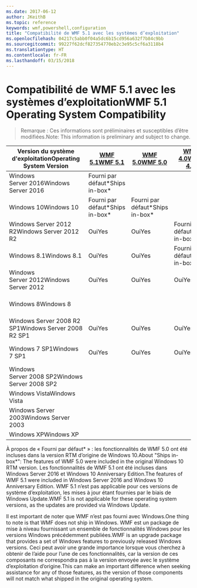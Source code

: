 ```yaml
---
ms.date: 2017-06-12
author: JKeithB
ms.topic: reference
keywords: wmf,powershell,configuration
title: "Compatibilité de WMF 5.1 avec les systèmes d’exploitation"
ms.openlocfilehash: 04217c5abb0f04a5dc6b15cd956a632f7b84c9bb
ms.sourcegitcommit: 99227f62dcf827354770eb2c3e95c5cf6a3118b4
ms.translationtype: HT
ms.contentlocale: fr-FR
ms.lasthandoff: 03/15/2018
---
```

# <a name="wmf-51-operating-system-compatibility"></a><span data-ttu-id="775cc-103">Compatibilité de WMF 5.1 avec les systèmes d’exploitation</span><span class="sxs-lookup"><span data-stu-id="775cc-103">WMF 5.1 Operating System Compatibility</span></span> #

> <span data-ttu-id="775cc-104">Remarque : Ces informations sont préliminaires et susceptibles d’être modifiées.</span><span class="sxs-lookup"><span data-stu-id="775cc-104">Note: This information is preliminary and subject to change.</span></span>

| <span data-ttu-id="775cc-105">Version du système d'exploitation</span><span class="sxs-lookup"><span data-stu-id="775cc-105">Operating System Version</span></span> | [<span data-ttu-id="775cc-106">WMF 5.1</span><span class="sxs-lookup"><span data-stu-id="775cc-106">WMF 5.1</span></span>](https://aka.ms/wmf51download) | [<span data-ttu-id="775cc-107">WMF 5.0</span><span class="sxs-lookup"><span data-stu-id="775cc-107">WMF 5.0</span></span>](https://aka.ms/wmf5download) | [<span data-ttu-id="775cc-108">WMF 4.0</span><span class="sxs-lookup"><span data-stu-id="775cc-108">WMF 4.0</span></span>](https://aka.ms/wmf4download) |  [<span data-ttu-id="775cc-109">WMF 3.0</span><span class="sxs-lookup"><span data-stu-id="775cc-109">WMF 3.0</span></span>](https://aka.ms/wmf3download) | [<span data-ttu-id="775cc-110">WMF 2.0</span><span class="sxs-lookup"><span data-stu-id="775cc-110">WMF 2.0</span></span>](https://aka.ms/wmf2download) |
| ------------------------ | ----------- | ----------- | ----------- | ------------ |  ------------- |
| <span data-ttu-id="775cc-111">Windows Server 2016</span><span class="sxs-lookup"><span data-stu-id="775cc-111">Windows Server 2016</span></span> | <span data-ttu-id="775cc-112">Fourni par défaut\*</span><span class="sxs-lookup"><span data-stu-id="775cc-112">Ships in-box\*</span></span> |  |  |  |  |
| <span data-ttu-id="775cc-113">Windows 10</span><span class="sxs-lookup"><span data-stu-id="775cc-113">Windows 10</span></span> | <span data-ttu-id="775cc-114">Fourni par défaut\*</span><span class="sxs-lookup"><span data-stu-id="775cc-114">Ships in-box\*</span></span> | <span data-ttu-id="775cc-115">Fourni par défaut\*</span><span class="sxs-lookup"><span data-stu-id="775cc-115">Ships in-box\*</span></span>  | | | |  
| <span data-ttu-id="775cc-116">Windows Server 2012 R2</span><span class="sxs-lookup"><span data-stu-id="775cc-116">Windows Server 2012 R2</span></span>| <span data-ttu-id="775cc-117">Oui</span><span class="sxs-lookup"><span data-stu-id="775cc-117">Yes</span></span> | <span data-ttu-id="775cc-118">Oui</span><span class="sxs-lookup"><span data-stu-id="775cc-118">Yes</span></span> | <span data-ttu-id="775cc-119">Fourni par défaut</span><span class="sxs-lookup"><span data-stu-id="775cc-119">Ships in-box</span></span> |  |  |
| <span data-ttu-id="775cc-120">Windows 8.1</span><span class="sxs-lookup"><span data-stu-id="775cc-120">Windows 8.1</span></span> | <span data-ttu-id="775cc-121">Oui</span><span class="sxs-lookup"><span data-stu-id="775cc-121">Yes</span></span> | <span data-ttu-id="775cc-122">Oui</span><span class="sxs-lookup"><span data-stu-id="775cc-122">Yes</span></span> |  <span data-ttu-id="775cc-123">Fourni par défaut</span><span class="sxs-lookup"><span data-stu-id="775cc-123">Ships in-box</span></span> |  |  |
| <span data-ttu-id="775cc-124">Windows Server 2012</span><span class="sxs-lookup"><span data-stu-id="775cc-124">Windows Server 2012</span></span> | <span data-ttu-id="775cc-125">Oui</span><span class="sxs-lookup"><span data-stu-id="775cc-125">Yes</span></span> | <span data-ttu-id="775cc-126">Oui</span><span class="sxs-lookup"><span data-stu-id="775cc-126">Yes</span></span> | <span data-ttu-id="775cc-127">Oui</span><span class="sxs-lookup"><span data-stu-id="775cc-127">Yes</span></span> |  <span data-ttu-id="775cc-128">Fourni par défaut</span><span class="sxs-lookup"><span data-stu-id="775cc-128">Ships in-box</span></span> | |
| <span data-ttu-id="775cc-129">Windows 8</span><span class="sxs-lookup"><span data-stu-id="775cc-129">Windows 8</span></span> |  |  |  | <span data-ttu-id="775cc-130">Fourni par défaut</span><span class="sxs-lookup"><span data-stu-id="775cc-130">Ships in-box</span></span> | |
| <span data-ttu-id="775cc-131">Windows Server 2008 R2 SP1</span><span class="sxs-lookup"><span data-stu-id="775cc-131">Windows Server 2008 R2 SP1</span></span> | <span data-ttu-id="775cc-132">Oui</span><span class="sxs-lookup"><span data-stu-id="775cc-132">Yes</span></span> | <span data-ttu-id="775cc-133">Oui</span><span class="sxs-lookup"><span data-stu-id="775cc-133">Yes</span></span> | <span data-ttu-id="775cc-134">Oui</span><span class="sxs-lookup"><span data-stu-id="775cc-134">Yes</span></span> |  <span data-ttu-id="775cc-135">Oui</span><span class="sxs-lookup"><span data-stu-id="775cc-135">Yes</span></span>| <span data-ttu-id="775cc-136">Fourni par défaut</span><span class="sxs-lookup"><span data-stu-id="775cc-136">Ships in-box</span></span> |
| <span data-ttu-id="775cc-137">Windows 7 SP1</span><span class="sxs-lookup"><span data-stu-id="775cc-137">Windows 7 SP1</span></span>  | <span data-ttu-id="775cc-138">Oui</span><span class="sxs-lookup"><span data-stu-id="775cc-138">Yes</span></span> | <span data-ttu-id="775cc-139">Oui</span><span class="sxs-lookup"><span data-stu-id="775cc-139">Yes</span></span> | <span data-ttu-id="775cc-140">Oui</span><span class="sxs-lookup"><span data-stu-id="775cc-140">Yes</span></span> | <span data-ttu-id="775cc-141">Oui</span><span class="sxs-lookup"><span data-stu-id="775cc-141">Yes</span></span> | <span data-ttu-id="775cc-142">Fourni par défaut</span><span class="sxs-lookup"><span data-stu-id="775cc-142">Ships in-box</span></span> |
| <span data-ttu-id="775cc-143">Windows Server 2008 SP2</span><span class="sxs-lookup"><span data-stu-id="775cc-143">Windows Server 2008 SP2</span></span> | | | | <span data-ttu-id="775cc-144">Oui</span><span class="sxs-lookup"><span data-stu-id="775cc-144">Yes</span></span> | <span data-ttu-id="775cc-145">Oui</span><span class="sxs-lookup"><span data-stu-id="775cc-145">Yes</span></span> |
| <span data-ttu-id="775cc-146">Windows Vista</span><span class="sxs-lookup"><span data-stu-id="775cc-146">Windows Vista</span></span> | | | | | <span data-ttu-id="775cc-147">Oui</span><span class="sxs-lookup"><span data-stu-id="775cc-147">Yes</span></span> |
| <span data-ttu-id="775cc-148">Windows Server 2003</span><span class="sxs-lookup"><span data-stu-id="775cc-148">Windows Server 2003</span></span>| | | |  | <span data-ttu-id="775cc-149">Oui</span><span class="sxs-lookup"><span data-stu-id="775cc-149">Yes</span></span> |
| <span data-ttu-id="775cc-150">Windows XP</span><span class="sxs-lookup"><span data-stu-id="775cc-150">Windows XP</span></span> | | | |  | <span data-ttu-id="775cc-151">Oui</span><span class="sxs-lookup"><span data-stu-id="775cc-151">Yes</span></span> |


<span data-ttu-id="775cc-152">À propos de « Fourni par défaut\* » : les fonctionnalités de WMF 5.0 ont été incluses dans la version RTM d’origine de Windows 10.</span><span class="sxs-lookup"><span data-stu-id="775cc-152">About "Ships in-box\*": The features of WMF 5.0 were included in the original Windows 10 RTM version.</span></span>
<span data-ttu-id="775cc-153">Les fonctionnalités de WMF 5.1 ont été incluses dans Windows Server 2016 et Windows 10 Anniversary Edition.</span><span class="sxs-lookup"><span data-stu-id="775cc-153">The features of WMF 5.1 were included in Windows Server 2016 and Windows 10 Anniversary Edition.</span></span> <span data-ttu-id="775cc-154">WMF 5.1 n’est pas applicable pour ces versions de système d’exploitation, les mises à jour étant fournies par le biais de Windows Update.</span><span class="sxs-lookup"><span data-stu-id="775cc-154">WMF 5.1 is not applicable for these operating system versions, as the updates are provided via Windows Update.</span></span>


<span data-ttu-id="775cc-155">Il est important de noter que WMF n’est pas fourni avec Windows.</span><span class="sxs-lookup"><span data-stu-id="775cc-155">One thing to note is that WMF does not ship in Windows.</span></span> <span data-ttu-id="775cc-156">WMF est un package de mise à niveau fournissant un ensemble de fonctionnalités Windows pour les versions Windows précédemment publiées.</span><span class="sxs-lookup"><span data-stu-id="775cc-156">WMF is an upgrade package that provides a set of Windows features to previously released Windows versions.</span></span> <span data-ttu-id="775cc-157">Ceci peut avoir une grande importance lorsque vous cherchez à obtenir de l’aide pour l’une de ces fonctionnalités, car la version de ces composants ne correspondra pas à la version envoyée avec le système d’exploitation d’origine.</span><span class="sxs-lookup"><span data-stu-id="775cc-157">This can make an important difference when seeking assistance for any of those features, as the version of those components will not match what shipped in the original operating system.</span></span>

